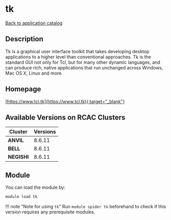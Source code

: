 # tk

[Back to application catalog](../app_catalog.md)

## Description

Tk is a graphical user interface toolkit that takes developing desktop applications to a higher level than conventional approaches. Tk is the standard GUI not only for Tcl, but for many other dynamic languages, and can produce rich, native applications that run unchanged across Windows, Mac OS X, Linux and more.

## Homepage

[https://www.tcl.tk](https://www.tcl.tk){:target="_blank"}

## Available Versions on RCAC Clusters

|Cluster|Versions|
|---|---|
**ANVIL**|8.6.11
**BELL**|8.6.11
**NEGISHI**|8.6.11

## Module

You can load the module by:

```bash
module load tk
```

!!! note "Note for using `tk`"
    Run `module spider tk` beforehand to check if this version requires any prerequisite modules.
